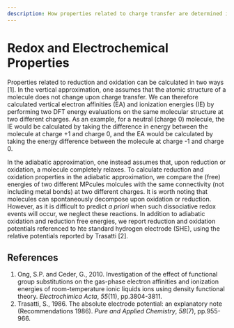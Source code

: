 ```yaml
---
description: How properties related to charge transfer are determined in MPcules
---
```


# Redox and Electrochemical Properties

Properties related to reduction and oxidation can be calculated in two ways \[1]. In the vertical approximation, one assumes that the atomic structure of a molecule does not change upon charge transfer. We can therefore calculated vertical electron affinities (EA) and ionization energies (IE) by performing two DFT energy evaluations on the same molecular structure at two different charges. As an example, for a neutral (charge 0) molecule, the IE would be calculated by taking the difference in energy between the molecule at charge +1 and charge 0, and the EA would be calculated by taking the energy difference between the molecule at charge -1 and charge 0.

In the adiabatic approximation, one instead assumes that, upon reduction or oxidation, a molecule completely relaxes. To calculate reduction and oxidation properties in the adiabatic approximation, we compare the (free) energies of two different MPcules molcules with the same connectivity (not including metal bonds) at two different charges. It is worth noting that molecules can spontaneously decompose upon oxidation or reduction. However, as it is difficult to predict _a priori_ when such dissociative redox events will occur, we neglect these reactions. In addition to adiabatic oxidation and reduction free energies, we report reduction and oxidation potentials referenced to hte standard hydrogen electrode (SHE), using the relative potentials reported by Trasatti \[2].

## References

1. Ong, S.P. and Ceder, G., 2010. Investigation of the effect of functional group substitutions on the gas-phase electron affinities and ionization energies of room-temperature ionic liquids ions using density functional theory. _Electrochimica Acta_, _55_(11), pp.3804-3811.
2. Trasatti, S., 1986. The absolute electrode potential: an explanatory note (Recommendations 1986). _Pure and Applied Chemistry_, _58_(7), pp.955-966.
